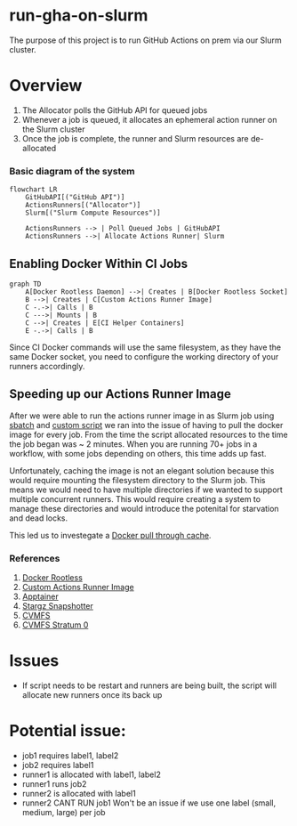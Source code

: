 # run-gha-on-slurm

The purpose of this project is to run GitHub Actions on prem via our Slurm cluster.

# Overview
1. The Allocator polls the GitHub API for queued jobs
2. Whenever a job is queued, it allocates an ephemeral action runner on the Slurm cluster
3. Once the job is complete, the runner and Slurm resources are de-allocated

### Basic diagram of the system
```mermaid
flowchart LR
    GitHubAPI[("GitHub API")]
    ActionsRunners[("Allocator")]
    Slurm[("Slurm Compute Resources")]

    ActionsRunners --> | Poll Queued Jobs | GitHubAPI 
    ActionsRunners -->| Allocate Actions Runner| Slurm 
```

## Enabling Docker Within CI Jobs

```mermaid
graph TD
    A[Docker Rootless Daemon] -->| Creates | B[Docker Rootless Socket]
    B -->| Creates | C[Custom Actions Runner Image]
    C -.->| Calls | B
    C --->| Mounts | B
    C -->| Creates | E[CI Helper Containers]
    E -.->| Calls | B
```

Since CI Docker commands will use the same filesystem, as they have the same Docker socket, you need to configure the working directory of your runners accordingly. 

## Speeding up our Actions Runner Image

After we were able to run the actions runner image in as Slurm job using [sbatch](https://slurm.schedmd.com/sbatch.html) and [custom script](https://github.com/WATonomous/run-gha-on-slurm/blob/main/allocate-ephemeral-runner-from-docker.sh) we ran into the issue of having to pull the docker image for every job. From the time the script allocated resources to the time the job began was ~ 2 minutes. When you are running 70+ jobs in a workflow, with some jobs depending on others, this time adds up fast. 

Unfortunately, caching the image is not an elegant solution because this would require mounting the filesystem directory to the Slurm job. This means we would need to have multiple directories if we wanted to support multiple concurrent runners. This would require creating a system to manage these directories and would introduce the potenital for starvation and dead locks. 

This led us to investegate a [Docker pull through cache](https://docs.docker.com/docker-hub/mirror/).


### References
1. [Docker Rootless](https://docs.docker.com/engine/security/rootless/)
2. [Custom Actions Runner Image](https://github.com/WATonomous/actions-runner-image)
3. [Apptainer](https://apptainer.org/docs/user/main/index.html)
4. [Stargz Snapshotter](https://github.com/containerd/stargz-snapshotter)
5. [CVMFS](https://cvmfs.readthedocs.io/en/stable/)
6. [CVMFS Stratum 0](https://github.com/WATonomous/cvmfs-ephemeral/)


# Issues
- If script needs to be restart and runners are being built, the script will allocate new runners once its back up 

# Potential issue:
- job1 requires label1, label2
- job2 requires label1
- runner1 is allocated with label1, label2
- runner1 runs job2
- runner2 is allocated with label1
- runner2 CANT RUN job1
Won't be an issue if we use one label (small, medium, large) per job

